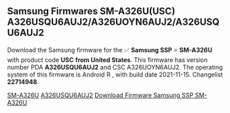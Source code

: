 <h2>Samsung Firmwares SM-A326U(USC) A326USQU6AUJ2/A326UOYN6AUJ2/A326USQU6AUJ2</h2>
Download the Samsung firmware for the ✅ <strong>Samsung SSP </strong> ⭐ <strong>SM-A326U</strong> with product code <strong>USC</strong> <strong> from United States</strong>. This firmware has version number PDA <strong>A326USQU6AUJ2</strong> and CSC A326UOYN6AUJ2. The operating system of this firmware is Android R , with build date 2021-11-15. Changelist <strong>22714948</strong>.


[SM-A326U](https://samfirm.shop/samsung/model/SM-A326U)
[A326USQU6AUJ2](https://samfirm.shop/samsung/pda/A326USQU6AUJ2)
[Download Firmware Samsung SSP SM-A326U](https://samfirm.shop/samsung/firmware/474420)
